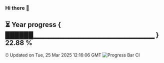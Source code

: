 ### Hi there 👋
⏳ Year progress { ██████▁▁▁▁▁▁▁▁▁▁▁▁▁▁▁▁▁▁▁▁▁▁▁▁ } 22.88 %
---
⏰ Updated on Tue, 25 Mar 2025 12:16:06 GMT
![Progress Bar CI](https://github.com/Moyi321/Moyi321/workflows/Progress%20Bar%20CI/badge.svg)
